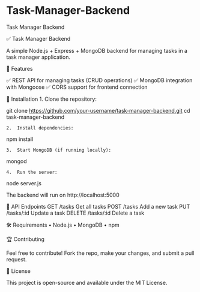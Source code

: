 # Task-Manager-Backend
Task Manager Backend

✅ Task Manager Backend

A simple Node.js + Express + MongoDB backend for managing tasks in a task manager application.

📌 Features

✅ REST API for managing tasks (CRUD operations)
✅ MongoDB integration with Mongoose
✅ CORS support for frontend connection

🚀 Installation
	1.	Clone the repository:

 git clone https://github.com/your-username/task-manager-backend.git
cd task-manager-backend

	2.	Install dependencies:
 npm install

 	3.	Start MongoDB (if running locally):
  mongod


	4.	Run the server:
 node server.js

 The backend will run on http://localhost:5000

📡 API Endpoints
GET
/tasks
Get all tasks
POST
/tasks
Add a new task
PUT
/tasks/:id
Update a task
DELETE
/tasks/:id
Delete a task

🛠 Requirements
	•	Node.js
	•	MongoDB
	•	npm

🏆 Contributing

Feel free to contribute! Fork the repo, make your changes, and submit a pull request.

📜 License

This project is open-source and available under the MIT License.
